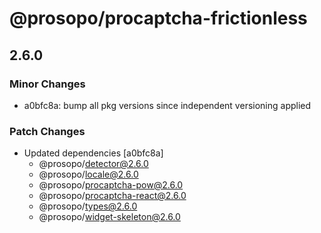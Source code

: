 # @prosopo/procaptcha-frictionless

## 2.6.0

### Minor Changes

- a0bfc8a: bump all pkg versions since independent versioning applied

### Patch Changes

- Updated dependencies [a0bfc8a]
  - @prosopo/detector@2.6.0
  - @prosopo/locale@2.6.0
  - @prosopo/procaptcha-pow@2.6.0
  - @prosopo/procaptcha-react@2.6.0
  - @prosopo/types@2.6.0
  - @prosopo/widget-skeleton@2.6.0
